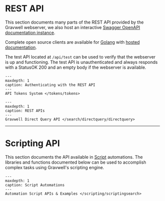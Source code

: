# REST API

This section documents many parts of the REST API provided by the Gravwell webserver, we also host an interactive [Swagger OpenAPI documentation instance](https://api.docs.gravwell.io).


Complete open source clients are available for [Golang](https://github.com/gravwell/gravwell) with [hosted documentation](https://pkg.go.dev/github.com/gravwell/gravwell/v3/client).


The test API located at `/api/test` can be used to verify that the webserver is up and functioning. The test API is unauthenticated and always responds with a StatusOK 200 and an empty body if the webserver is available.

```{toctree}
---
maxdepth: 1
caption: Authenticating with the REST API
---
API Tokens System </tokens/tokens>
```

```{toctree}
---
maxdepth: 1
caption: REST APIs
---
Gravwell Direct Query API </search/directquery/directquery>
```

----

# Scripting API

This section documents the API available in [Script](#search-scripts) automations. The libraries and functions documented below can be used to accomplish complex tasks using Gravwell's scripting engine.

```{toctree}
---
maxdepth: 1
caption: Script Automations
---
Automation Script APIs & Examples </scripting/scriptingsearch>
```

